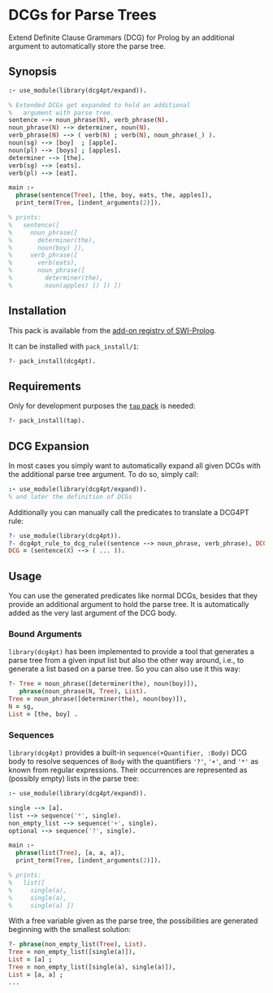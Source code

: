 # DCGs for Parse Trees

Extend Definite Clause Grammars (DCG) for Prolog by an additional argument to automatically store the parse tree.

## Synopsis

```prolog
:- use_module(library(dcg4pt/expand)).

% Extended DCGs get expanded to hold an additional
%   argument with parse tree.
sentence --> noun_phrase(N), verb_phrase(N).
noun_phrase(N) --> determiner, noun(N).
verb_phrase(N) --> ( verb(N) ; verb(N), noun_phrase(_) ).
noun(sg) --> [boy]  ; [apple].
noun(pl) --> [boys] ; [apples].
determiner --> [the].
verb(sg) --> [eats].
verb(pl) --> [eat].

main :-
  phrase(sentence(Tree), [the, boy, eats, the, apples]),
  print_term(Tree, [indent_arguments(2)]).

% prints:
%   sentence([
%     noun_phrase([
%       determiner(the),
%       noun(boy) ]),
%     verb_phrase([
%       verb(eats),
%       noun_phrase([
%         determiner(the),
%         noun(apples) ]) ]) ])
```

## Installation

This pack is available from the [add-on registry of SWI-Prolog](http://www.swi-prolog.org/pack/list).

It can be installed with `pack_install/1`:

```prolog
?- pack_install(dcg4pt).
```

## Requirements

Only for development purposes the [`tap` pack](http://www.swi-prolog.org/pack/list?p=tap) is needed:

```prolog
?- pack_install(tap).
```

## DCG Expansion

In most cases you simply want to automatically expand all given DCGs with the additional parse tree argument. To do so, simply call:

```prolog
:- use_module(library(dcg4pt/expand)).
% and later the definition of DCGs
```

Additionally you can manually call the predicates to translate a DCG4PT rule:

```prolog
?- use_module(library(dcg4pt)).
?- dcg4pt_rule_to_dcg_rule((sentence --> noun_phrase, verb_phrase), DCG).
DCG = (sentence(X) --> ( ... )).
```

## Usage

You can use the generated predicates like normal DCGs, besides that they provide an additional argument to hold the parse tree. It is automatically added as the very last argument of the DCG body.

### Bound Arguments

`library(dcg4pt)` has been implemented to provide a tool that generates a parse tree from a given input list but also the other way around, i.e., to generate a list based on a parse tree. So you can also use it this way:

```prolog
?- Tree = noun_phrase([determiner(the), noun(boy)]),
   phrase(noun_phrase(N, Tree), List).
Tree = noun_phrase([determiner(the), noun(boy)]),
N = sg,
List = [the, boy] .
```

### Sequences

`library(dcg4pt)` provides a built-in `sequence(+Quantifier, :Body)` DCG body to resolve sequences of `Body` with the quantifiers `'?'`, `'+'`, and `'*'` as known from regular expressions. Their occurrences are represented as (possibly empty) lists in the parse tree:

```prolog
:- use_module(library(dcg4pt/expand)).

single --> [a].
list --> sequence('*', single).
non_empty_list --> sequence('+', single).
optional --> sequence('?', single).

main :-
  phrase(list(Tree), [a, a, a]),
  print_term(Tree, [indent_arguments(2)]).

% prints:
%   list([
%     single(a),
%     single(a),
%     single(a) ])
```

With a free variable given as the parse tree, the possibilities are generated beginning with the smallest solution:

```prolog
?- phrase(non_empty_list(Tree), List).
Tree = non_empty_list([single(a)]),
List = [a] ;
Tree = non_empty_list([single(a), single(a)]),
List = [a, a] ;
...
```
